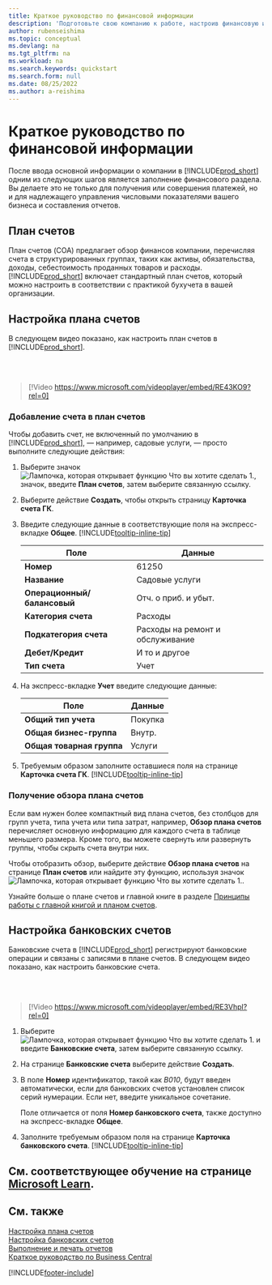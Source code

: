 ```yaml
---
title: Краткое руководство по финансовой информации
description: 'Подготовьте свою компанию к работе, настроив финансовую информацию в Business Central.'
author: rubenseishima
ms.topic: conceptual
ms.devlang: na
ms.tgt_pltfrm: na
ms.workload: na
ms.search.keywords: quickstart
ms.search.form: null
ms.date: 08/25/2022
ms.author: a-reishima
---
```


# Краткое руководство по финансовой информации

После ввода основной информации о компании в [!INCLUDE[prod_short](includes/prod_short.md)] одним из следующих шагов является заполнение финансового раздела. Вы делаете это не только для получения или совершения платежей, но и для надлежащего управления числовыми показателями вашего бизнеса и составления отчетов.

## План счетов

План счетов (COA) предлагает обзор финансов компании, перечисляя счета в структурированных группах, таких как активы, обязательства, доходы, себестоимость проданных товаров и расходы. [!INCLUDE[prod_short](includes/prod_short.md)] включает стандартный план счетов, который можно настроить в соответствии с практикой бухучета в вашей организации.

## Настройка плана счетов

В следующем видео показано, как настроить план счетов в [!INCLUDE[prod_short](includes/prod_short.md)].

<br /><br />

> [!Video https://www.microsoft.com/videoplayer/embed/RE43KO9?rel=0]

### Добавление счета в план счетов

Чтобы добавить счет, не включенный по умолчанию в [!INCLUDE[prod_short](includes/prod_short.md)], — например, садовые услуги, — просто выполните следующие действия:

1. Выберите значок ![Лампочка, которая открывает функцию Что вы хотите сделать 1.](media/ui-search/search_small.png "Что вы хотите сделать"), значок, введите **План счетов**, затем выберите связанную ссылку.
2. Выберите действие **Создать**, чтобы открыть страницу **Карточка счета ГК**.
3. Введите следующие данные в соответствующие поля на экспресс-вкладке **Общее**. [!INCLUDE[tooltip-inline-tip](includes/tooltip-inline-tip_md.md)]

   | Поле | Данные |
   | --- | --- |
   | **Номер** | 61250 |
   | **Название** | Садовые услуги |
   | **Операционный/балансовый** | Отч. о приб. и убыт. |
   | **Категория счета** | Расходы |
   | **Подкатегория счета** | Расходы на ремонт и обслуживание |
   | **Дебет/Кредит** | И то и другое |
   | **Тип счета** | Учет |

4. На экспресс-вкладке **Учет** введите следующие данные:

   | Поле | Данные |
   | --- | --- |
   | **Общий тип учета** | Покупка |
   | **Общая бизнес-группа** | Внутр. |
   | **Общая товарная группа** | Услуги |

5. Требуемым образом заполните оставшиеся поля на странице **Карточка счета ГК**. [!INCLUDE[tooltip-inline-tip](includes/tooltip-inline-tip_md.md)]

### Получение обзора плана счетов

Если вам нужен более компактный вид плана счетов, без столбцов для групп учета, типа учета или типа затрат, например, **Обзор плана счетов** перечисляет основную информацию для каждого счета в таблице меньшего размера. Кроме того, вы можете свернуть или развернуть группы, чтобы скрыть счета внутри них.

Чтобы отобразить обзор, выберите действие **Обзор плана счетов** на странице **План счетов** или найдите эту функцию, используя значок ![Лампочка, которая открывает функцию Что вы хотите сделать 1.](media/ui-search/search_small.png "Что вы хотите сделать").

Узнайте больше о плане счетов и главной книге в разделе [Принципы работы с главной книгой и планом счетов](finance-general-ledger.md).

## Настройка банковских счетов

Банковские счета в [!INCLUDE[prod_short](includes/prod_short.md)] регистрируют банковские операции и связаны с записями в плане счетов. В следующем видео показано, как настроить банковские счета.

<br /><br />

> [!Video https://www.microsoft.com/videoplayer/embed/RE3Vhpl?rel=0]

1. Выберите ![Лампочка, которая открывает функцию Что вы хотите сделать 1.](media/ui-search/search_small.png "Что вы хотите сделать") и введите **Банковские счета**, затем выберите связанную ссылку.
2. На странице **Банковские счета** выберите действие **Создать**.
3. В поле **Номер** идентификатор, такой как *B010*, будут введен автоматически, если для банковских счетов установлен список серий нумерации. Если нет, введите уникальное сочетание.

   Поле отличается от поля **Номер банковского счета**, также доступно на экспресс-вкладке **Общее**.
4. Заполните требуемым образом поля на странице **Карточка банковского счета**. [!INCLUDE[tooltip-inline-tip](includes/tooltip-inline-tip_md.md)]

## См. соответствующее обучение на странице [Microsoft Learn](/learn/paths/set-up-financial-management-dynamics-365-business-central/).

## См. также

[Настройка плана счетов](finance-setup-chart-accounts.md)  
[Настройка банковских счетов](bank-how-setup-bank-accounts.md)  
[Выполнение и печать отчетов](ui-work-report.md)  
[Краткое руководство по Business Central](quick-start-business-central.md)  

[!INCLUDE[footer-include](includes/footer-banner.md)]
